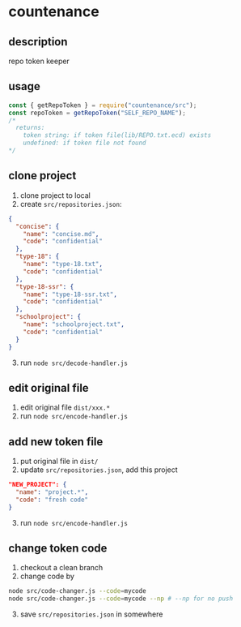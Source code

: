 # countenance

## description

repo token keeper

## usage

```js
const { getRepoToken } = require("countenance/src");
const repoToken = getRepoToken("SELF_REPO_NAME");
/*
  returns:
    token string: if token file(lib/REPO.txt.ecd) exists
    undefined: if token file not found
*/
```

## clone project

1. clone project to local
2. create `src/repositories.json`:

```json
{
  "concise": {
    "name": "concise.md",
    "code": "confidential"
  },
  "type-18": {
    "name": "type-18.txt",
    "code": "confidential"
  },
  "type-18-ssr": {
    "name": "type-18-ssr.txt",
    "code": "confidential"
  },
  "schoolproject": {
    "name": "schoolproject.txt",
    "code": "confidential"
  }
}
```

3. run `node src/decode-handler.js`

## edit original file

1. edit original file `dist/xxx.*`
2. run `node src/encode-handler.js`

## add new token file

1. put original file in `dist/`
2. update `src/repositories.json`, add this project

```json
"NEW_PROJECT": {
  "name": "project.*",
  "code": "fresh code"
}
```
3. run `node src/encode-handler.js`

## change token code

1. checkout a clean branch
2. change code by
```bash
node src/code-changer.js --code=mycode
node src/code-changer.js --code=mycode --np # --np for no push
```
3. save `src/repositories.json` in somewhere
